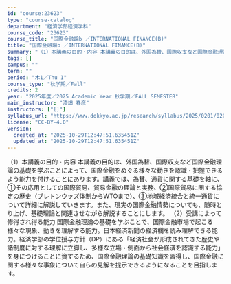 ```yaml
---
id: "course:23623"
type: "course-catalog"
department: "経済学部経済学科"
course_code: "23623"
course_title: "国際金融論b ／INTERNATIONAL FINANCE(B)"
title: "国際金融論b ／INTERNATIONAL FINANCE(B)"
summary: "（1）本講義の目的・内容 本講義の目的は、外国為替、国際収支など国際金融理論の基礎を学ぶことによって、国際金融をめぐる様々な動きを認識・把握できるよう能力を付けることにあります。講義では、為替、通貨に関する基礎を軸に、①その応用としての国際…"
tags: []
campus: ""
term: ""
period: "木1／Thu 1"
course_type: "秋学期／Fall"
credits: 2
year: "2025年度／2025 Academic Year 秋学期／FALL SEMESTER"
main_instructor: "漆畑 春彦"
instructors: ["[]"]
syllabus_url: "https://www.dokkyo.ac.jp/research/syllabus/2025/0201/0201_23623_ja_JP.html"
license: "CC-BY-4.0"
version:
  created_at: "2025-10-29T12:47:51.635451Z"
  updated_at: "2025-10-29T12:47:51.635451Z"
---
```

（1）本講義の目的・内容 本講義の目的は、外国為替、国際収支など国際金融理論の基礎を学ぶことによって、国際金融をめぐる様々な動きを認識・把握できるよう能力を付けることにあります。講義では、為替、通貨に関する基礎を軸に、①その応用としての国際貿易、貿易金融の理論と実務、②国際貿易に関する協定の歴史（ブレトンウッズ体制からWTOまで）、③地域経済統合と統一通貨について詳細に解説していきます。また、現実の国際金融情勢についても、随時とり上げ、基礎理論と関連させながら解説することにします。 （2）受講によって修得され得る能力 国際金融理論の基礎を学ぶことで、国際金融市場で起こる様々な現象、動きを理解する能力。日本経済新聞の経済欄を読み理解できる能力。経済学部の学位授与方針（DP）にある「経済社会が形成されてきた歴史や諸制度に対する理解に立脚し、多様な立場・側面から社会経済を認識する能力」を身につけることに資するため、国際金融理論の基礎知識を習得し、国際金融に関する様々な事象について自らの見解を提示できるようになることを目指します。
